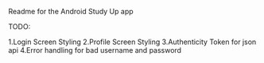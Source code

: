 Readme for the Android Study Up app

TODO:

1.Login Screen Styling
2.Profile Screen Styling
3.Authenticity Token for json api
4.Error handling for bad username and password